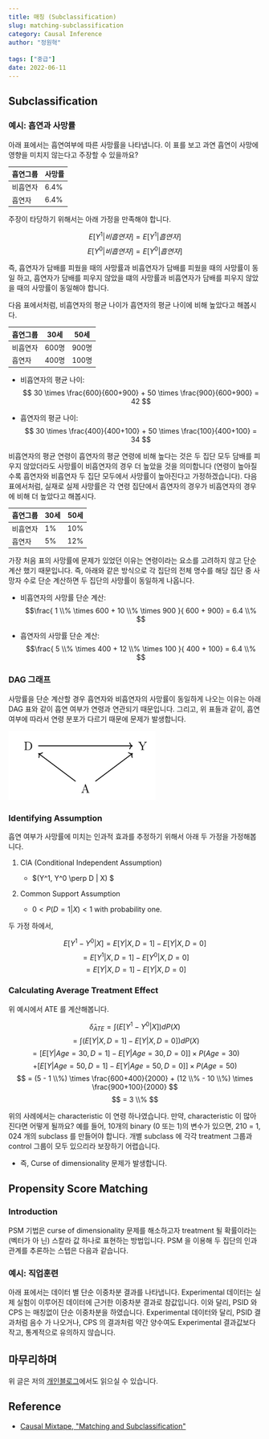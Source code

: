 ```yaml
---
title: 매칭 (Subclassification)
slug: matching-subclassification
category: Causal Inference
author: "정원혁"

tags: ["중급"]
date: 2022-06-11
---
```


## Subclassification
### 예시: 흡연과 사망률

아래 표에서는 흡연여부에 따른 사망률을 나타냅니다. 이 표를 보고 과연 흡연이 사망에 영향을 미치지 않는다고 주장할 수 있을까요? 

| 흡연그룹 | 사망률 | 
| ------ | ------ |
| 비흡연자 | 6.4% |
| 흡연자 | 6.4% |


주장이 타당하기 위해서는 아래 가정을 만족해야 합니다. 

$$E[Y^1 | 비흡연자] = E[Y^1 | 흡연자]$$
$$E[Y^0 | 비흡연자] = E[Y^0 | 흡연자]$$

즉, 흡연자가 담배를 피웠을 때의 사망률과 비흡연자가 담배를 피웠을 때의 사망률이 동일 하고, 흡연자가 담배를 피우지 않았을 떄의 사망률과 비흡연자가 담배를 피우지 않았을 때의 사망률이 동일해야 합니다.

다음 표에서처럼, 비흡연자의 평균 나이가 흡연자의 평균 나이에 비해 높았다고 해봅시다. 

| 흡연그룹 | 30세 | 50세 | 
| ------ | ------ | ------ |
| 비흡연자 | 600명 | 900명 |
| 흡연자 | 400명 | 100명 |

- 비흡연자의 평균 나이: 
$$ 30 \times \frac{600}{600+900} + 50 \times \frac{900}{600+900} = 42 $$

- 흡연자의 평균 나이: 
$$ 30 \times \frac{400}{400+100} + 50 \times \frac{100}{400+100} = 34 $$

비흡연자의 평균 연령이 흡연자의 평균 연령에 비해 높다는 것은 두 집단 모두 담배를 피 우지 않았더라도 사망률이 비흡연자의 경우 더 높았을 것을 의미합니다 (연령이 높아질수록 흡연자와 비흡연자 두 집단 모두에서 사망률이 높아진다고 가정하겠습니다). 다음 표에서처럼, 실재로 실제 사망률은 각 연령 집단에서 흡연자의 경우가 비흡연자의 경우에 비해 더 높았다고 해봅시다. 

| 흡연그룹 | 30세 | 50세 | 
| ------ | ------ | ------ |
| 비흡연자 | 1% | 10% |
| 흡연자 | 5% | 12% |

가장 처음 표의 사망률에 문제가 있었던 이유는 연령이라는 요소를 고려하지 않고 단순 계산 했기 때문입니다. 즉, 아래와 같은 방식으로 각 집단의 전체 명수를 해당 집단 중 사망자 수로 단순 계산하면 두 집단의 사망률이 동일하게 나옵니다.

- 비흡연자의 사망률 단순 계산: 
$$\frac{ 1 \\% \times 600 + 10 \\% \times 900 }{ 600 + 900} = 6.4 \\% $$

- 흡연자의 사망률 단순 계산: 
$$\frac{ 5 \\% \times 400 + 12 \\% \times 100 }{ 400 + 100} = 6.4 \\% $$

### DAG 그래프

사망률을 단순 계산할 경우 흡연자와 비흡연자의 사망률이 동일하게 나오는 이유는 아래 DAG 표와 같이 흡연 여부가 연령과 연관되기 때문입니다. 그리고, 위 표들과 같이, 흡연 여부에 따라서 연령 분포가 다르기 때문에 문제가 발생합니다.

![](./fig1_DAG.png)

### Identifying Assumption

흡연 여부가 사망률에 미치는 인과적 효과를 추정하기 위해서 아래 두 가정을 가정해봅니다.

1. CIA (Conditional Independent Assumption)
    - $(Y^1, Y^0 \perp D | X) $

2. Common Support Assumption
    - $0 < P(D=1 | X) < 1$ with probability one.

두 가정 하에서, 

$$ E[Y^1 - Y^0 | X ] = E [ Y | X, D=1] - E [ Y | X, D=0] $$
$$  = E [ Y^1 | X, D = 1] - E [ Y^0 | X, D = 0] $$
$$ = E [ Y | X, D = 1] - E [ Y | X, D = 0] $$
		
### Calculating Average Treatment Effect

위 예시에서 ATE 를 계산해봅니다. 

$$\hat{\delta}_{ATE}  = \int \Big( E[Y^1 - Y^0 | X ] \Big) d P(X) $$
$$ = \int \Big( E [ Y | X, D=1] -  E [ Y | X, D=0]  \Big) d P(X) $$
$$ = \Big[ E [Y | Age = 30, D= 1] - E [Y | Age = 30, D= 0]  \Big] \times P(Age = 30) $$
$$ + \Big[ E [Y | Age = 50, D= 1] - E [Y | Age = 50, D= 0]  \Big] \times P(Age = 50) $$
$$ = (5  - 1 \\%) \times \frac{600+400}{2000} + (12 \\% - 10 \\%) \times \frac{900+100}{2000} $$
$$ = 3 \\% $$

위의 사례에서는 characteristic 이 연령 하나였습니다. 만약, characteristic 이 많아진다면 어떻게 될까요? 예를 들어, 10개의 binary (0 또는 1)의 변수가 있으면, 210 = 1, 024 개의 subclass 를 만들어야 합니다. 개별 subclass 에 각각 treatment 그룹과 control 그룹이 모두 있으리라 보장하기 어렵습니다.

- 즉, Curse of dimensionality 문제가 발생합니다.

## Propensity Score Matching

### Introduction

PSM 기법은 curse of dimensionality 문제를 해소하고자 treatment 될 확률이라는 (벡터가 아 닌) 스칼라 값 하나로 표현하는 방법입니다. PSM 을 이용해 두 집단의 인과관계를 추론하는 스텝은 다음과 같습니다.

### 예시: 직업훈련

아래 표에서는 데이터 별 단순 이중차분 결과를 나타냅니다. Experimental 데이터는 실제 실험이 이루어진 데이터에 근거한 이중차분 결과로 참값입니다. 이와 달리, PSID 와 CPS 는 매칭없이 단순 이중차분을 하였습니다. Experimental 데이터와 달리, PSID 결과처럼 음수 가 나오거나, CPS 의 결과처럼 약간 양수여도 Experimental 결과값보다 작고, 통계적으로 유의하지 않습니다.

## 마무리하며

위  글은 저의 [개인블로그](https://marvin-ds.tistory.com/15)에서도 읽으실 수 있습니다. 

## Reference

- [Causal Mixtape, "Matching and Subclassification"](https://mixtape.scunning.com/matching-and-subclassification.html)